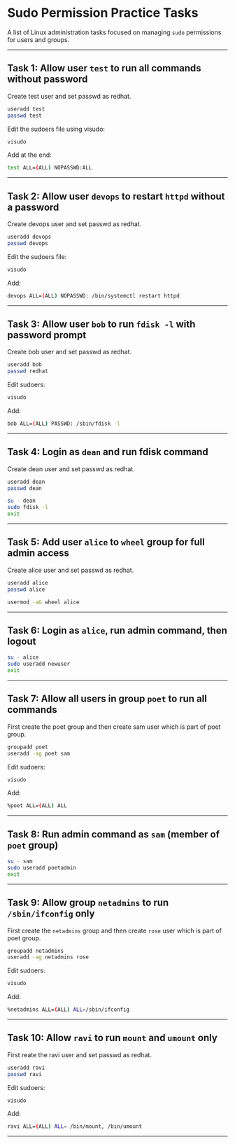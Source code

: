 
# Sudo Permission Practice Tasks

A list of Linux administration tasks focused on managing `sudo` permissions for users and groups.

---

## Task 1: Allow user `test` to run all commands without password

Create test user and set passwd as redhat.
```bash
useradd test
passwd test
```
Edit the sudoers file using visudo:
```bash
visudo
```
Add at the end:
```bash
test ALL=(ALL) NOPASSWD:ALL
```

---

## Task 2: Allow user `devops` to restart `httpd` without a password
Create devops user and set passwd as redhat.
```bash
useradd devops
passwd devops
```
Edit the sudoers file:
```bash
visudo
```
Add:
```bash
devops ALL=(ALL) NOPASSWD: /bin/systemctl restart httpd
```

---

## Task 3: Allow user `bob` to run `fdisk -l` with password prompt
Create bob user and set passwd as redhat.
```bash
useradd bob
passwd redhat
```
Edit sudoers:
```bash
visudo
```
Add:
```bash
bob ALL=(ALL) PASSWD: /sbin/fdisk -l
```

---

## Task 4: Login as `dean` and run fdisk command
Create dean user and set passwd as redhat.
```bash
useradd dean
passwd dean
```
```bash
su - dean
sudo fdisk -l
exit
```

---

## Task 5: Add user `alice` to `wheel` group for full admin access
Create alice user and set passwd as redhat.
```bash
useradd alice
passwd alice
```
```bash
usermod -aG wheel alice
```

---

## Task 6: Login as `alice`, run admin command, then logout

```bash
su - alice
sudo useradd newuser
exit
```

---

## Task 7: Allow all users in group `poet` to run all commands

First create the poet group and then create sam user which is part of poet group.
```bash
groupadd poet
useradd -ag poet sam
```
Edit sudoers:
```bash
visudo
```
Add:
```bash
%poet ALL=(ALL) ALL
```

---

## Task 8: Run admin command as `sam` (member of `poet` group)

```bash
su - sam
sudo useradd poetadmin
exit
```

---

## Task 9: Allow group `netadmins` to run `/sbin/ifconfig` only
First create the `netadmins` group and then create `rose` user which is part of poet group.
```bash
groupadd netadmins
useradd -ag netadmins rose
```

Edit sudoers:
```bash
visudo
```
Add:
```bash
%netadmins ALL=(ALL) ALL=/sbin/ifconfig
```

---

## Task 10: Allow `ravi` to run `mount` and `umount` only
First reate the ravi user and set passwd as redhat.
```bash
useradd ravi
passwd ravi
```
Edit sudoers:
```bash
visudo
```
Add:
```bash
ravi ALL=(ALL) ALL= /bin/mount, /bin/umount
```

---

